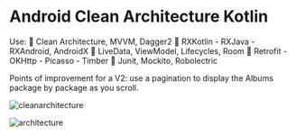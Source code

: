 # Android Clean Architecture Kotlin

Use:
	Clean Architecture, MVVM, Dagger2
	RXKotlin - RXJava - RXAndroid, AndroidX
	LiveData, ViewModel, Lifecycles, Room
	Retrofit - OKHttp - Picasso - Timber
 Junit, Mockito, Robolectric

Points of improvement for a V2: use a pagination to display the Albums package by package as you scroll.

![cleanarchitecture](https://user-images.githubusercontent.com/8759564/52357098-cc41ac00-2a35-11e9-8d28-5b22f54be3e6.png)

![architecture](https://user-images.githubusercontent.com/8759564/52357097-cba91580-2a35-11e9-9887-61fc6f9a65f8.png)
